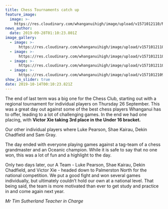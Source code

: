 ```yaml
---
title: Chess Tournaments catch up
feature_image:
  image: >-
    https://res.cloudinary.com/whanganuihigh/image/upload/v1571012110/News/69261190_572662853520666_7430735911085670400_n.jpg
news_author:
  date: 2019-09-28T01:10:23.801Z
image_gallery:
  - image: >-
      https://res.cloudinary.com/whanganuihigh/image/upload/v1571012110/News/71140194_528444917903120_5509271940625334272_n.jpg
  - image: >-
      https://res.cloudinary.com/whanganuihigh/image/upload/v1571012110/News/71188964_477905132791222_2896350018266988544_n.jpg
  - image: >-
      https://res.cloudinary.com/whanganuihigh/image/upload/v1571012110/News/71011678_428109284485989_6653822227554762752_n.jpg
  - image: >-
      https://res.cloudinary.com/whanganuihigh/image/upload/v1571012109/News/71758693_508093666589561_5261778766635466752_n.jpg
show_in_slider: true
date: 2019-10-14T00:10:23.821Z
---
```

The end of last term was a big one for the Chess Club, starting out with a regional tournament for individual players on Thursday 26 September. This was a great day out against some of the best chess players Whanganui has to offer, leading to a lot of challenging games. In the end we had one placing, with **Victor Xie taking 3rd place in the Under 16 bracket.**

Our other individual players where Luke Pearson, Shae Kairau, Dekin Chadfield and Sam Gray.

The day ended with everyone playing games against a tag-team of a chess grandmaster and an Oceanic champion. While it is safe to say that no one won, this was a lot of fun and a highlight to the day.

Only two days later, our A Team - Luke Pearson, Shae Kairau, Dekin Chadfield, and Victor Xie - headed down to Palmerston North for the national competition. We put a good fight and won several games individually, but ultimately couldn’t hold our own at a national level. That being said, the team is more motivated than ever to get study and practice in and come again next year.

_Mr Tim Sutherland
Teacher in Charge_
